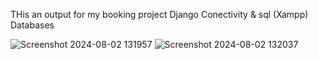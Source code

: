 THis an output for my booking project
Django Conectivity & sql (Xampp) Databases

![Screenshot 2024-08-02 131957](https://github.com/user-attachments/assets/a9100c6d-538e-40a7-954e-a6db84122f26)
![Screenshot 2024-08-02 132037](https://github.com/user-attachments/assets/9b5cf98c-084c-479d-97cf-070b275474b2)

